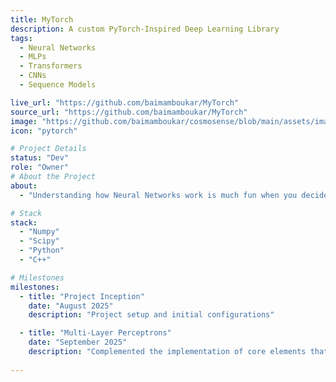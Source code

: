 ```yaml
---
title: MyTorch
description: A custom PyTorch-Inspired Deep Learning Library
tags:
  - Neural Networks
  - MLPs
  - Transformers
  - CNNs
  - Sequence Models

live_url: "https://github.com/baimamboukar/MyTorch"
source_url: "https://github.com/baimamboukar/MyTorch"
image: "https://github.com/baimamboukar/cosmosense/blob/main/assets/images/comso.png?raw=true"
icon: "pytorch"

# Project Details
status: "Dev"
role: "Owner"
# About the Project
about:
  - "Understanding how Neural Networks work is much fun when you decide to build them yourself. It is even more fun when the build the tools that allows you to build them..."

# Stack
stack:
  - "Numpy"
  - "Scipy"
  - "Python"
  - "C++"

# Milestones
milestones:
  - title: "Project Inception"
    date: "August 2025"
    description: "Project setup and initial configurations"

  - title: "Multi-Layer Perceptrons"
    date: "September 2025"
    description: "Complemented the implementation of core elements that allows a full setup of MLPs. Activation functions (ReLU, GeLU, Sigmoid, Tanh), Linear Layers, Batch Normalization."
  
---
```

